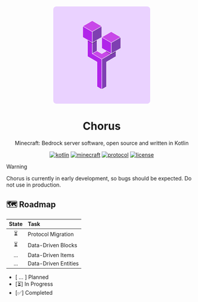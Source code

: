 <br />
<div align="center">

[![Chorus-OSS][chorus-oss_logo_url]][chorus-oss_url]

# Chorus

Minecraft: Bedrock server software, open source and written in Kotlin

[![kotlin][kotlin_badge_url]][kotlin_url]
[![minecraft][minecraft_badge_url]][minecraft_url]
[![protocol][protocol_badge_url]][protocol_url]
[![license][license_badge_url]][license_url]


</div>

> [!WARNING]
> Chorus is currently in early development, so bugs should be expected. Do not use in production.

## 🗺️ Roadmap

| State | Task                 |
|:-----:|:---------------------|
|   ⏳   | Protocol Migration   |
|   ⏳   | Data-Driven Blocks   |
|  ...  | Data-Driven Items    |
|  ...  | Data-Driven Entities |

- [ ... ] Planned
- [⏳] In Progress
- [✅] Completed


<!-- CHORUS -->
[chorus-oss_logo_url]: .github/img/chorus-oss.256.png
[chorus-oss_url]: https://chorus-oss.org
<!-- CHORUS -->

<!-- BADGES -->
[minecraft_badge_url]: https://img.shields.io/badge/minecraft-1.21.90-black?style=flat-square
[minecraft_url]: https://www.minecraft.net/en-us/article/minecraft-1-21-90-bedrock-changelog

[protocol_badge_url]: https://img.shields.io/badge/protocol-v818-white?style=flat-square
[protocol_url]: https://github.com/Mojang/bedrock-protocol-docs

[kotlin_badge_url]: https://img.shields.io/badge/kotlin-2.1.10-%237F52FF?style=flat-square&logo=kotlin&labelColor=white
[kotlin_url]: https://kotlinlang.org/

[license_badge_url]: https://img.shields.io/github/license/Chorus-OSS/Chorus?style=flat-square
[license_url]: LICENSE
<!-- BADGES -->